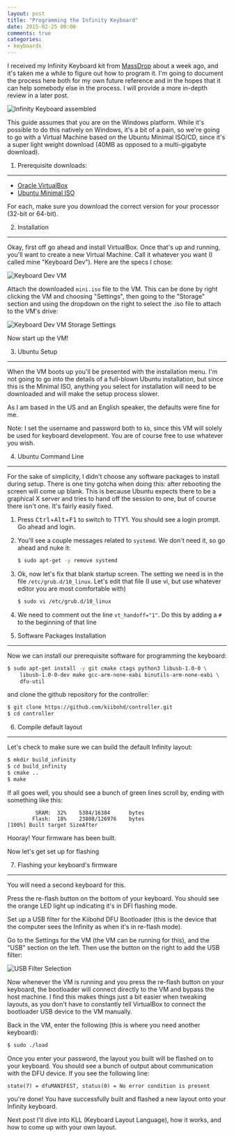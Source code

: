 ```yaml
---
layout: post
title: "Programming the Infinity Keyboard"
date: 2015-02-25 00:00
comments: true
categories:
- keyboards
---
```


I received my Infinity Keyboard kit from [MassDrop][1] about a week ago, and
it's taken me a while to figure out how to program it. I'm going to document the
process here both for my own future reference and in the hopes that it can help
somebody else in the process. I will provide a more in-depth review in a later
post.


![Infinity Keyboard assembled](https://i.imgur.com/TmojAvT.jpg?1 "The Infinity Keyboard")

<!-- more -->

This guide assumes that you are on the Windows platform. While it's possible to
do this natively on Windows, it's a bit of a pain, so we're going to go with a
Virtual Machine based on the Ubuntu Minimal ISO/CD, since it's a super light
weight download (40MB as opposed to a multi-gigabyte download).


1. Prerequisite downloads:
--------------------------

* [Oracle VirtualBox][2]
* [Ubuntu Minimal ISO][3]

For each, make sure you download the correct version for your processor
(32-bit or 64-bit).


2. Installation
---------------

Okay, first off go ahead and install VirtualBox. Once that's up and running,
you'll want to create a new Virtual Machine. Call it whatever you want (I called
mine "Keyboard Dev"). Here are the specs I chose:

![Keyboard Dev VM](https://i.imgur.com/MzKzhJN.png)

Attach the downloaded `mini.iso` file to the VM. This can be done by right
clicking the VM and choosing "Settings", then going to the "Storage" section and
using the dropdown on the right to select the .iso file to attach to the VM's
drive:

![Keyboard Dev VM Storage Settings](https://i.imgur.com/1w8u4iu.png)


Now start up the VM!

3. Ubuntu Setup
---------------

When the VM boots up you'll be presented with the installation menu. I'm not
going to go into the details of a full-blown Ubuntu installation, but since this
is the Minimal ISO, anything you select for installation will need to be
downloaded and will make the setup process slower.

As I am based in the US and an English speaker, the defaults were fine for me.

Note: I set the username and password both to `kb`, since this VM will solely be
used for keyboard development. You are of course free to use whatever you wish.


4. Ubuntu Command Line
----------------------

For the sake of simplicity, I didn't choose any software packages to install
during setup. There is one tiny gotcha when doing this: after rebooting the
screen will come up blank. This is because Ubuntu expects there to be a
graphical X server and tries to hand off the session to one, but of course there
isn't one. It's fairly easily fixed.

1. Press <kbd>Ctrl</kbd>+<kbd>Alt</kbd>+<kbd>F1</kbd> to switch to TTY1. You
   should see a login prompt. Go ahead and login.

2. You'll see a couple messages related to `systemd`. We don't need it, so go
   ahead and nuke it:

   ~~~bash
   $ sudo apt-get -y remove systemd
   ~~~

3. Ok, now let's fix that blank startup screen. The setting we need is in the
   file `/etc/grub.d/10_linux`. Let's edit that file (I use vi, but use
   whatever editor you are most comfortable with)

   ~~~bash
   $ sudo vi /etc/grub.d/10_linux
   ~~~

4. We need to comment out the line `vt_handoff="1"`. Do this by adding a `#` to
   the beginning of that line


5. Software Packages Installation
---------------------------------

Now we can install our prerequisite software for programming the keyboard:

~~~bash
$ sudo apt-get install -y git cmake ctags python3 libusb-1.0-0 \
    libusb-1.0-0-dev make gcc-arm-none-eabi binutils-arm-none-eabi \
    dfu-util
~~~

and clone the github repository for the controller:

~~~bash
$ git clone https://github.com/kiibohd/controller.git
$ cd controller
~~~


6. Compile default layout
-------------------------

Let's check to make sure we can build the default Infinity layout:

~~~bash
$ mkdir build_infinity
$ cd build_infinity
$ cmake ..
$ make
~~~

If all goes well, you should see a bunch of green lines scroll by, ending with
something like this:

~~~
         SRAM:  32%    5384/16384      bytes
        Flash:  18%    23808/126976    bytes
[100%] Built target SizeAfter
~~~

Hooray! Your firmware has been built.

Now let's get set up for flashing


7. Flashing your keyboard's firmware
------------------------------------

You will need a second keyboard for this.

Press the re-flash button on the bottom of your keyboard. You should see the
orange LED light up indicating it's in DFI flashing mode.

Set up a USB filter for the Kiibohd DFU Bootloader (this is the device that
the computer sees the Infinity as when it's in re-flash mode).

Go to the Settings for the VM (the VM can be running for this), and the "USB"
section on the left. Then use the button on the right to add the USB filter:

![USB Filter Selection](https://i.imgur.com/mpBbQXl.png)

Now whenever the VM is running and you press the re-flash button on your
keyboard, the bootloader will connect directly to the VM and bypass the host
machine. I find this makes things just a bit easier when tweaking layouts, as
you don't have to constantly tell VirtualBox to connect the bootloader USB
device to the VM manually.

Back in the VM, enter the following (this is where you need another keyboard):

~~~bash
$ sudo ./load
~~~

Once you enter your password, the layout you built will be flashed on to your
keyboard. You should see a bunch of output about communication with the DFU
device. If you see the following line:

~~~
state(7) = dfuMANIFEST, status(0) = No error condition is present
~~~

you're done! You have successfully built and flashed a new layout onto your
Infinity keyboard.

Next post I'll dive into KLL (Keyboard Layout Language), how it works, and
how to come up with your own layout.

[1]: https://www.massdrop.com/buy/infinity-keyboard-kit?mode=guest_open
[2]: https://www.virtualbox.org/wiki/Downloads
[3]: https://help.ubuntu.com/community/Installation/MinimalCD
